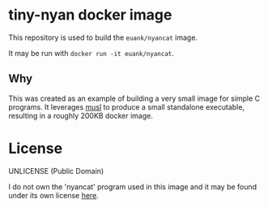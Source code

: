 # tiny-nyan docker image

This repository is used to build the `euank/nyancat` image.

It may be run with `docker run -it euank/nyancat`.

## Why

This was created as an example of building a very small image for simple C
programs. It leverages [musl](http://www.musl-libc.org/) to produce a small
standalone executable, resulting in a roughly 200KB docker image.

# License

UNLICENSE (Public Domain)

I do not own the 'nyancat' program used in this image and it may be found under
its own license [here](https://github.com/klange/nyancat).
